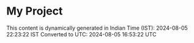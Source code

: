 # My Project

This content is dynamically generated in Indian Time (IST): 2024-08-05 22:23:22 IST
Converted to UTC: 2024-08-05 16:53:22 UTC
